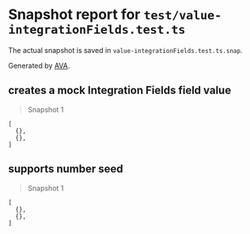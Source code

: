 # Snapshot report for `test/value-integrationFields.test.ts`

The actual snapshot is saved in `value-integrationFields.test.ts.snap`.

Generated by [AVA](https://avajs.dev).

## creates a mock Integration Fields field value

> Snapshot 1

    [
      {},
      {},
    ]

## supports number seed

> Snapshot 1

    [
      {},
      {},
    ]

